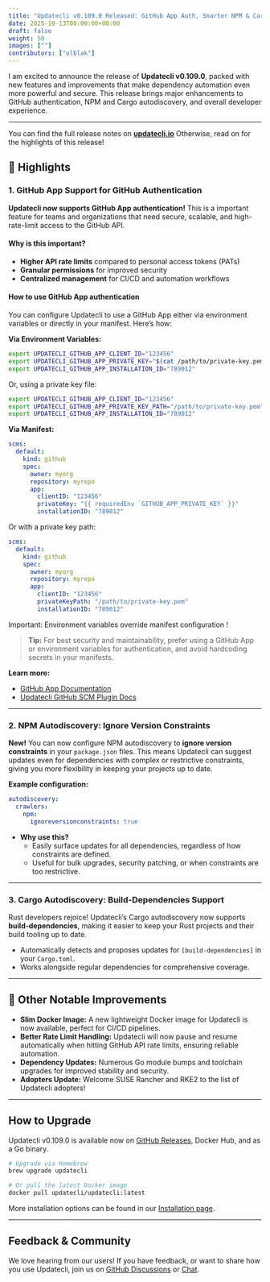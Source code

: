 ```yaml
---
title: "Updatecli v0.109.0 Released: GitHub App Auth, Smarter NPM & Cargo Autodiscovery, and More!"
date: 2025-10-13T00:00:00+00:00
draft: false
weight: 50
images: [""]
contributors: ["olblak"]
---
```


I am excited to announce the release of **Updatecli v0.109.0**, packed with new features and improvements that make dependency automation even more powerful and secure. This release brings major enhancements to GitHub authentication, NPM and Cargo autodiscovery, and overall developer experience.

---

You can find the full release notes on [**updatecli.io**](https://www.updatecli.io/changelogs/updatecli/changelogs/v0.109.0/)
Otherwise, read on for the highlights of this release!

## 🚀 Highlights

### 1. GitHub App Support for GitHub Authentication

**Updatecli now supports GitHub App authentication!**
This is a important feature for teams and organizations that need secure, scalable, and high-rate-limit access to the GitHub API.

#### Why is this important?

- **Higher API rate limits** compared to personal access tokens (PATs)
- **Granular permissions** for improved security
- **Centralized management** for CI/CD and automation workflows

#### How to use GitHub App authentication

You can configure Updatecli to use a GitHub App either via environment variables or directly in your manifest. Here’s how:

**Via Environment Variables:**

```sh
export UPDATECLI_GITHUB_APP_CLIENT_ID="123456"
export UPDATECLI_GITHUB_APP_PRIVATE_KEY="$(cat /path/to/private-key.pem)"
export UPDATECLI_GITHUB_APP_INSTALLATION_ID="789012"
```

Or, using a private key file:

```sh
export UPDATECLI_GITHUB_APP_CLIENT_ID="123456"
export UPDATECLI_GITHUB_APP_PRIVATE_KEY_PATH="/path/to/private-key.pem"
export UPDATECLI_GITHUB_APP_INSTALLATION_ID="789012"
```

**Via Manifest:**

```yaml
scms:
  default:
    kind: github
    spec:
      owner: myorg
      repository: myrepo
      app:
        clientID: "123456"
        privateKey: "{{ requiredEnv `GITHUB_APP_PRIVATE_KEY` }}"
        installationID: "789012"
```

Or with a private key path:

```yaml
scms:
  default:
    kind: github
    spec:
      owner: myorg
      repository: myrepo
      app:
        clientID: "123456"
        privateKeyPath: "/path/to/private-key.pem"
        installationID: "789012"
```

Important: Environment variables override manifest configuration !

> **Tip:** For best security and maintainability, prefer using a GitHub App or environment variables for authentication, and avoid hardcoding secrets in your manifests.

**Learn more:**

- [GitHub App Documentation](https://docs.github.com/en/developers/apps)
- [Updatecli GitHub SCM Plugin Docs](https://www.updatecli.io/docs/plugins/scm/github/#authentication)

---

### 2. NPM Autodiscovery: Ignore Version Constraints

**New!** You can now configure NPM autodiscovery to **ignore version constraints** in your `package.json` files.
This means Updatecli can suggest updates even for dependencies with complex or restrictive constraints, giving you more flexibility in keeping your projects up to date.

**Example configuration:**

```yaml
autodiscovery:
  crawlers:
    npm:
      ignoreversionconstraints: true
```

- **Why use this?**
  - Easily surface updates for all dependencies, regardless of how constraints are defined.
  - Useful for bulk upgrades, security patching, or when constraints are too restrictive.

---

### 3. Cargo Autodiscovery: Build-Dependencies Support

Rust developers rejoice!
Updatecli’s Cargo autodiscovery now supports **build-dependencies**, making it easier to keep your Rust projects and their build tooling up to date.

- Automatically detects and proposes updates for `[build-dependencies]` in your `Cargo.toml`.
- Works alongside regular dependencies for comprehensive coverage.

---

## 🧰 Other Notable Improvements

- **Slim Docker Image:**
  A new lightweight Docker image for Updatecli is now available, perfect for CI/CD pipelines.
- **Better Rate Limit Handling:**
  Updatecli will now pause and resume automatically when hitting GitHub API rate limits, ensuring reliable automation.
- **Dependency Updates:**
  Numerous Go module bumps and toolchain upgrades for improved stability and security.
- **Adopters Update:**
  Welcome SUSE Rancher and RKE2 to the list of Updatecli adopters!

---

## How to Upgrade

Updatecli v0.109.0 is available now on [GitHub Releases](https://github.com/updatecli/updatecli/releases), Docker Hub, and as a Go binary.

```sh
# Upgrade via Homebrew
brew upgrade updatecli

# Or pull the latest Docker image
docker pull updatecli/updatecli:latest
```

More installation options can be found in our [Installation page](https://www.updatecli.io/docs/prologue/installation/).

---

## Feedback & Community

We love hearing from our users!
If you have feedback, or want to share how you use Updatecli, join us on [GitHub Discussions](https://github.com/updatecli/updatecli/discussions) or [Chat](https://app.gitter.im/#/room/#Updatecli_community:gitter.im).
